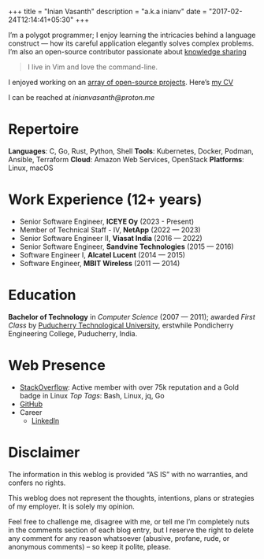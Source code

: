 +++
title = "Inian Vasanth"
description = "a.k.a inianv"
date = "2017-02-24T12:14:41+05:30"
+++

I’m a polygot programmer; I enjoy learning the intricacies behind a language construct — how its careful application elegantly solves complex problems.  I’m also an open-source contributor passionate about [knowledge sharing](https://stackoverflow.com/users/5291015/inian)

> I live in Vim and love the command-line.

I enjoyed working on an [array of open-source projects](/projects).  Here’s [my CV]()

I can be reached at _inianvasanth@proton.me_


Repertoire
==========

**Languages**:  C, Go, Rust, Python, Shell
**Tools**:  Kubernetes, Docker, Podman, Ansible, Terraform
**Cloud**: Amazon Web Services, OpenStack
**Platforms**: Linux, macOS

Work Experience (12+ years)
===============

* Senior Software Engineer, **ICEYE Oy** (2023 - Present)
* Member of Technical Staff - IV, **NetApp** (2022 — 2023)
* Senior Software Engineer II, **Viasat India** (2016 — 2022)
* Senior Software Engineer, **Sandvine Technologies** (2015 — 2016)
* Software Engineer I, **Alcatel Lucent** (2014 — 2015)
* Software Engineer, **MBIT Wireless** (2011 — 2014)


Education
=========

**Bachelor of Technology** in *Computer Science* (2007 — 2011); awarded *First Class* by [Puducherry Technological University], erstwhile Pondicherry Engineering College, Puducherry, India.

[Puducherry Technological University]: https://en.wikipedia.org/wiki/Puducherry_Technological_University


Web Presence
============

* [StackOverflow](https://stackoverflow.com/users/5291015/inian): Active member with over 75k reputation and a Gold badge in Linux
_Top Tags_: Bash, Linux, jq, Go
* [GitHub](https://github.com/inianv)
* Career
    + [LinkedIn](https://www.linkedin.com/in/inian-vasanth-20806b76)

Disclaimer
==========

The information in this weblog is provided “AS IS” with no warranties, and confers no rights.

This weblog does not represent the thoughts, intentions, plans or strategies of my employer. It is solely my opinion.

Feel free to challenge me, disagree with me, or tell me I’m completely nuts in the comments section of each blog entry, but I reserve the right to delete any comment for any reason whatsoever (abusive, profane, rude, or anonymous comments) – so keep it polite, please.
